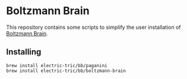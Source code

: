 # Boltzmann Brain

This repository contains some scripts to simplify the user installation of
[Boltzmann Brain](https://github.com/maciej-bendkowski/boltzmann-brain).

## Installing

```
brew install electric-tric/bb/paganini
brew install electric-tric/bb/boltzmann-brain
```
